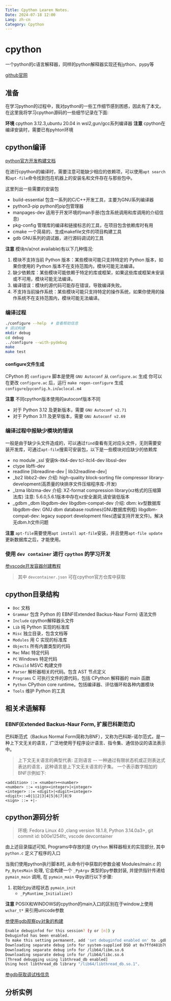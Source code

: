 ```yaml
---
Title: Cpython Learen Notes.
Date: 2024-07-18 12:00
Lang: zh-cn
Category: Cpython
---
```


# cpython
一个python的c语言解释器，同样的python解释器实现还有jython、pypy等

[github官网](https://github.com/python/cpython)

## 准备
在学习python的过程中，我对python的一些工作细节感到困惑，因此有了本文。在这里我将学习cpython源码的一些细节记录在下面:

**环境** cpython 3.12.3,ubuntu 20.04 in wsl2,gun/gcc系列编译器
**注意** cpython在编译安装时，需要已有pyhton环境

## cpython编译
[python官方开发构建文档](https://devguide.python.org/getting-started/setup-building/#build-dependencies)

在进行cpython的编译时，需要注意可能缺少相应的依赖项，可以使用`apt search`和`apt-file`命令找到包在机器上的安装名和文件存在与那些包中。

这里列出一些需要的安装包
- build-essential 包含一系列的C/C++开发工具，主要为GNU系列编译器
- python3-pip python的pip包管理器
- manpages-dev 适用于开发环境的man手册(包含系统调用和库调用的介绍信息)
- pkg-config 管理库的编译和链接标志的工具，在项目包含依赖库时有用
- cmake 一个简易的、生成makefile文件的项目构建工具
- gdb GNU系列的调试器，进行源码调试的工具

**注意** 模块n/a(not available)有以下几种情况:
1. 模块不支持当前 Python 版本：某些模块可能只支持特定的 Python 版本，如果你使用的 Python 版本不在支持范围内，模块可能无法编译。
2. 缺少依赖库：某些模块可能依赖于特定的库或框架，如果这些库或框架未安装或不可用，模块可能无法编译。
3. 编译错误：模块的源代码可能存在错误，导致编译失败。
4. 不支持当前操作系统：某些模块可能只支持特定的操作系统，如果你使用的操作系统不在支持范围内，模块可能无法编译。

### 编译过程
```sh
./configure --help  # 查看帮助信息
# 调试构建
mkdir debug
cd debug
../configure --with-pydebug
make
make test
```

#### configure文件生成
CPython 的 `configure` 脚本是使用 `GNU Autoconf` 从 `configure.ac` 生成
你可以在更改 `configure.ac` 后，运行 `make regen-configure` 生成 `configure`/`pyconfig.h.in`/`aclocal.m4`

**注意** 不同cpython版本使用的autoconf版本不同
- 对于 Python 3.12 及更新版本，需要 `GNU Autoconf v2.71`
- 对于 Python 3.11 及更早版本，需要 `GNU Autoconf v2.69`


### 编译过程中报缺少模块的错误

一般是由于缺少头文件造成的，可以通过`find`查看有无对应头文件，无则需要安装开发库，可通过`apt-file`搜索可安装包，以下是一些模块对应缺少的依赖库

- no module _ssl
    安装tk-itk4-dev tcl-itcl4-dev libssl-dev
- ctype
    libffi-dev
- readline
    [libreadline-dev | lib32readline-dev]
- _bz2
    libbz2-dev
     介绍:
      high-quality block-sorting file compressor library- development(高质量的块排序文件压缩程序库-开发)
- _lzma
    liblzma-dev
     介绍:
      XZ-format compression library(xz格式的压缩算法库)
      注意: 5.6.0,5.6.1版本中存在xz安全漏洞,请安装低版本
- _gdbm _dbm
    libgdbm-dev libgdbm-compat-dev
     介绍:
      dbm: kv型数据库  
      libgdbm-dev: GNU dbm database routines(GNU数据库例程)
      libgdbm-compat-dev: legacy support development files(遗留支持开发文件)。解决无dbm.h文件问题    

**注意** `apt-file`需要使用`apt install apt-file`安装，并且使用`apt-file update`更新数据库之后，才能使用。

### 使用 `dev container` 进行 `cpython` 的学习开发

[参vscode开发容器创建教程](https://code.visualstudio.com/docs/devcontainers/create-dev-container#_dockerfile)

> 其中 `devcontainer.json` 可在cpython官方仓库中获取

## cpython目录结构

- `Doc`                 文档
- `Grammar`             包含 Python 的 EBNF(Extended Backus-Naur Form) 语法文件
- `Include`             cpython解释器头文件
- `Lib`                 纯 Python 实现的标准库
- `Misc`                独立目录，包含文档等
- `Modules`             用 C 实现的标准库
- `Objects`             所有内置类型的代码
- `Mac`                 Mac 特定代码
- `PC`                  Windows 特定代码
- `PCbuild`             MSVC 构建文件
- `Parser`              解析器相关的代码。包含 AST 节点定义
- `Programs`            C 可执行文件的源代码，包括 CPython 解释器的 main 函数
- `Python`              CPython core runtime。包括编译器、评估循环和各种内置模块
- `Tools`               维护 Python 的工具

## 相关术语解释

### EBNF(Extended Backus-Naur Form, 扩展巴科斯范式)

巴科斯范式（Backus Normal Form简称为BNF），又称为巴科斯-诺尔范式，是一种上下文无关的语言，广泛地使用于程序设计语言、指令集、通信协议的语法表示中。

> 上下文无关语言的典型代表: 正则语言 -- 一种通过有限状态机或正则表达式表达的语言，这种语言是上下文无关语言的子集。
> 一个表示数字相加的BNF示例如下:
```
<addition> ::= <number>+<number>
<number> ::= <sign><integer>|<integer>
<integer> ::= <digit>|<digit><integer>
<digit>::=0|1|2|3|4|5|6|7|8|9
<sign> ::= +|-
```

## cpython源码分析

> 环境: Fedora Linux 40 ,clang version 18.1.8, Python 3.14.0a3+, git commit id: b00e1254fc, vscode devcontainer

由上述目录描述可知, Programs中存放的是 `CPython` 解释器相关的实现部分, 其中 `python.c` 定义了程序的入口

当我们使用python执行脚本时, 从命令行中获取的参数会被 Modules/main.c 的 `Py_BytesMain` 处理, 它会构建一个 `_PyArgv` 类型的py参数封装, 并提供指针传递给 `pymain_main` 调用, 在 `pymain_main` 中py进行以下步骤:
1. 初始化py进程状态 `pymain_init` 
    - `_PyRuntime_Initialize()`

**注意** POSIX和WINDOWS的cpython的main入口的区别在于window上使用 `wchar_t*` 来引用unicode参数

[参使用gdb观察py对象的构建](https://hackmd.io/@klouielu/ByMHBMjFe?type=view)

```sh
Enable debuginfod for this session? (y or [n]) y
Debuginfod has been enabled.
To make this setting permanent, add 'set debuginfod enabled on' to .gdbinit.
Downloading separate debug info for system-supplied DSO at 0x7ffd481b7000
Downloading separate debug info for /lib64/libm.so.6                                                                          
Downloading separate debug info for /lib64/libc.so.6                                                                          
[Thread debugging using libthread_db enabled]                                                                                 
Using host libthread_db library "/lib64/libthread_db.so.1".
```
[参gdb获取调试栈信息](https://wiki.archlinux.org/title/Debugging/Getting_traces)

## 分析实例